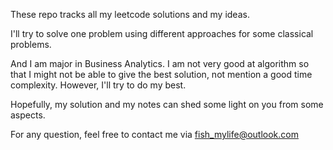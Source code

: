 These repo tracks all my leetcode solutions and my ideas.

I'll try to solve one problem using different approaches for some classical problems.

And I am major in Business Analytics. I am not very good at algorithm so that I might not be able to give the best solution, not mention a good time complexity. However, I'll try to do my best.

Hopefully, my solution and my notes can shed some light on you from some aspects.

For any question, feel free to contact me via fish_mylife@outlook.com

